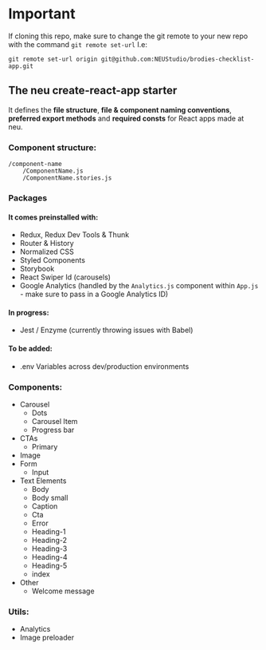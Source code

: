 # Important

If cloning this repo, make sure to change the git remote to your new repo with the command `git remote set-url` I.e:

`git remote set-url origin git@github.com:NEUStudio/brodies-checklist-app.git`

## The neu create-react-app starter

It defines the **file structure**, **file & component naming conventions**, **preferred export methods** and **required consts** for React apps made at neu.

### Component structure:

```
/component-name
    /ComponentName.js
    /ComponentName.stories.js
```

### Packages

#### It comes preinstalled with:

- Redux, Redux Dev Tools & Thunk
- Router & History
- Normalized CSS
- Styled Components
- Storybook
- React Swiper Id (carousels)
- Google Analytics (handled by the `Analytics.js` component within `App.js` - make sure to pass in a Google Analytics ID)

#### In progress:

- Jest / Enzyme (currently throwing issues with Babel)

#### To be added:

- .env Variables across dev/production environments

### Components:

- Carousel
  - Dots
  - Carousel Item
  - Progress bar
- CTAs
  - Primary
- Image
- Form
  - Input
- Text Elements
  - Body
  - Body small
  - Caption
  - Cta
  - Error
  - Heading-1
  - Heading-2
  - Heading-3
  - Heading-4
  - Heading-5
  - index
- Other
  - Welcome message

### Utils:

- Analytics
- Image preloader
